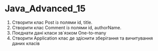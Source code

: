 # Java_Advanced_15

1. Створити клас Post із полями id, title. 
2. Створити клас Comment із полями id, authorName. 
3. Поєднати дані класи зв`язком One-to-many 
4. Створити Application клас де здіснити зберігання та вичитування даних класів
